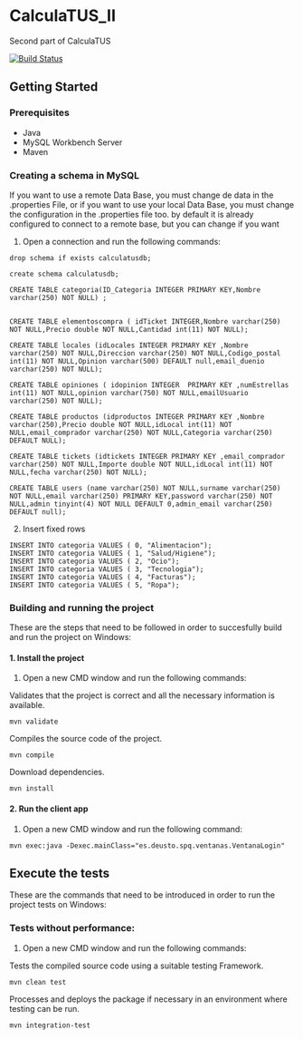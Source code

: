 # CalculaTUS_II
Second part of CalculaTUS

[![Build Status](https://travis-ci.com/PirisCaballero/CalculaTUS_II.svg?branch=master)](https://travis-ci.com/PirisCaballero/CalculaTUS_II)

## Getting Started
### Prerequisites
* Java 
* MySQL Workbench Server
* Maven

### Creating a schema in MySQL
If you want to use a remote Data Base, you must change de data in the .properties File, or if you want to use your local Data Base, you must change the configuration in the .properties file too.
by default it is already configured to connect to a remote base, but you can change if you want
1. Open a connection and run the following commands:
```
drop schema if exists calculatusdb;

create schema calculatusdb;

CREATE TABLE categoria(ID_Categoria INTEGER PRIMARY KEY,Nombre varchar(250) NOT NULL) ;


CREATE TABLE elementoscompra ( idTicket INTEGER,Nombre varchar(250) NOT NULL,Precio double NOT NULL,Cantidad int(11) NOT NULL);

CREATE TABLE locales (idLocales INTEGER PRIMARY KEY ,Nombre varchar(250) NOT NULL,Direccion varchar(250) NOT NULL,Codigo_postal int(11) NOT NULL,Opinion varchar(500) DEFAULT null,email_duenio varchar(250) NOT NULL);

CREATE TABLE opiniones ( idopinion INTEGER  PRIMARY KEY ,numEstrellas int(11) NOT NULL,opinion varchar(750) NOT NULL,emailUsuario varchar(250) NOT NULL);

CREATE TABLE productos (idproductos INTEGER PRIMARY KEY ,Nombre varchar(250),Precio double NOT NULL,idLocal int(11) NOT NULL,email_comprador varchar(250) NOT NULL,Categoria varchar(250) DEFAULT NULL);

CREATE TABLE tickets (idtickets INTEGER PRIMARY KEY ,email_comprador varchar(250) NOT NULL,Importe double NOT NULL,idLocal int(11) NOT NULL,fecha varchar(250) NOT NULL);

CREATE TABLE users (name varchar(250) NOT NULL,surname varchar(250) NOT NULL,email varchar(250) PRIMARY KEY,password varchar(250) NOT NULL,admin tinyint(4) NOT NULL DEFAULT 0,admin_email varchar(250) DEFAULT null);

```
2. Insert fixed rows
```
INSERT INTO categoria VALUES ( 0, "Alimentacion");
INSERT INTO categoria VALUES ( 1, "Salud/Higiene");
INSERT INTO categoria VALUES ( 2, "Ocio");
INSERT INTO categoria VALUES ( 3, "Tecnologia");
INSERT INTO categoria VALUES ( 4, "Facturas");
INSERT INTO categoria VALUES ( 5, "Ropa");
```

### Building and running the project
These are the steps that need to be followed in order to succesfully build and run the project on Windows:

#### 1. Install the project
1. Open a new CMD window and run the following commands:

Validates that the project is correct and all the necessary information is available.
```
mvn validate
```
Compiles the source code of the project.
```
mvn compile
```
Download dependencies.
```
mvn install
```

#### 2.  Run the client app
1. Open a new CMD window and run the following command:
```
mvn exec:java -Dexec.mainClass="es.deusto.spq.ventanas.VentanaLogin"
```
## Execute the tests
These are the commands that need to be introduced in order to run the project tests on Windows:
###  Tests without performance:
1. Open a new CMD window and run the following commands:

Tests the compiled source code using a suitable testing Framework.
```
mvn clean test
```
Processes and deploys the package if necessary in an environment where testing can be run.
```
mvn integration-test
```
